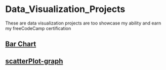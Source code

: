 # Data_Visualization_Projects
 These are data visualization projects are too showcase my ability and earn my freeCodeCamp certification

## [Bar Chart](https://jax-man.github.io/Data_Visualization_Projects/new-bar-chart)

## [scatterPlot-graph](https://jax-man.github.io/Data_Visualization_Projects/scatterplot-graph)
